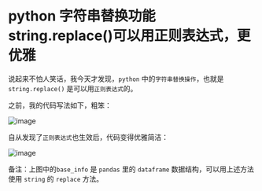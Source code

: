# python 字符串替换功能 string.replace()可以用正则表达式，更优雅 

说起来不怕人笑话，我今天才发现，`python` 中的`字符串替换操作`，也就是 `string.replace()` 是可以用`正则表达式`的。

之前，我的代码写法如下，粗笨：

![image](https://user-images.githubusercontent.com/31027645/64772646-8af11c00-d583-11e9-99ad-72ef214d1e1c.png)

自从发现了`正则表达式`也生效后，代码变得优雅简洁：

![image](https://user-images.githubusercontent.com/31027645/64772659-90e6fd00-d583-11e9-8e62-8ef10068237a.png)

备注：上图中的`base_info` 是 `pandas` 里的 `dataframe` 数据结构，可以用上述方法使用 `string` 的 `replace` 方法。
